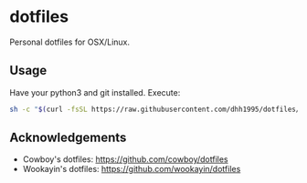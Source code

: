 # dotfiles
Personal dotfiles for OSX/Linux.

## Usage

Have your python3 and git installed. Execute:

```bash
sh -c "$(curl -fsSL https://raw.githubusercontent.com/dhh1995/dotfiles/master/install)"
```

## Acknowledgements

- Cowboy's dotfiles: https://github.com/cowboy/dotfiles
- Wookayin's dotfiles: https://github.com/wookayin/dotfiles

